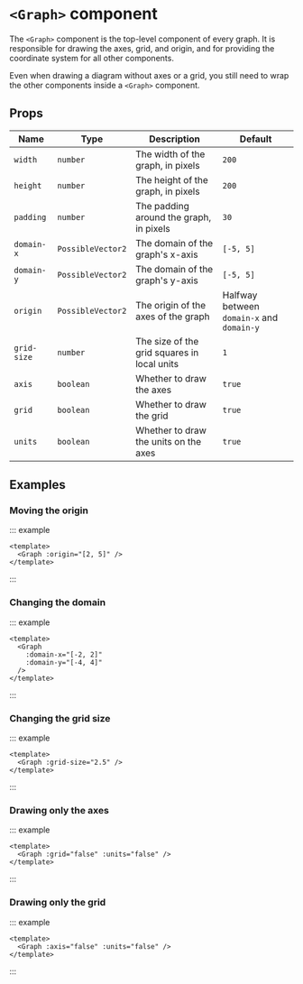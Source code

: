 # `<Graph>` component

<div class="flex justify-center items-center">
  <Graph>
  </Graph>
</div>

The `<Graph>` component is the top-level component of every graph.
It is responsible for drawing the axes, grid, and origin, and for providing the
coordinate system for all other components.

Even when drawing a diagram without axes or a grid, you still need to wrap the
other components inside a `<Graph>` component.

## Props

| Name        | Type              | Description                                      | Default                                  |
|-------------|-------------------|--------------------------------------------------|------------------------------------------|
| `width`     | `number`          | The width of the graph, in pixels                | `200`                                    |
| `height`    | `number`          | The height of the graph, in pixels               | `200`                                    |
| `padding`   | `number`          | The padding around the graph, in pixels          | `30`                                     |
| `domain-x`  | `PossibleVector2` | The domain of the graph's x-axis                 | `[-5, 5]`                                |
| `domain-y`  | `PossibleVector2` | The domain of the graph's y-axis                 | `[-5, 5]`                                |
| `origin`    | `PossibleVector2` | The origin of the axes of the graph              | Halfway between `domain-x` and `domain-y` |
| `grid-size` | `number`          | The size of the grid squares in local units      | `1`                                      |
| `axis`      | `boolean`         | Whether to draw the axes                         | `true`                                   |
| `grid`      | `boolean`         | Whether to draw the grid                         | `true`                                   |
| `units`     | `boolean`         | Whether to draw the units on the axes            | `true`                                   |

## Examples

### Moving the origin

::: example

```vue
<template>
  <Graph :origin="[2, 5]" />
</template>
```

:::

### Changing the domain

::: example

```vue
<template>
  <Graph 
    :domain-x="[-2, 2]" 
    :domain-y="[-4, 4]"
  />
</template>
```

:::

### Changing the grid size

::: example

```vue
<template>
  <Graph :grid-size="2.5" />
</template>
```

:::

### Drawing only the axes

::: example

```vue
<template>
  <Graph :grid="false" :units="false" />
</template>
```

:::

### Drawing only the grid

::: example

```vue
<template>
  <Graph :axis="false" :units="false" />
</template>
```

:::